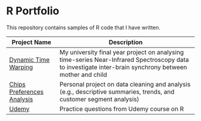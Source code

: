 # R Portfolio

This repository contains samples of R code that I have written.

| Project Name    | Description |
| -------- | ------- |
| [Dynamic Time Warping](https://github.com/luwoon/R/blob/main/Dynamic%20Time%20Warping.R) | My university final year project on analysing time-series Near-Infrared Spectroscopy data to investigate inter-brain synchrony between mother and child |
| [Chips Preferences Analysis](https://github.com/luwoon/R-Portfolio/blob/main/Chips%20Preference%20Analysis.R) | Personal project on data cleaning and analysis (e.g., descriptive summaries, trends, and customer segment analysis) |
| [Udemy](https://github.com/luwoon/R/blob/main/Udemy.R) | Practice questions from Udemy course on R |
